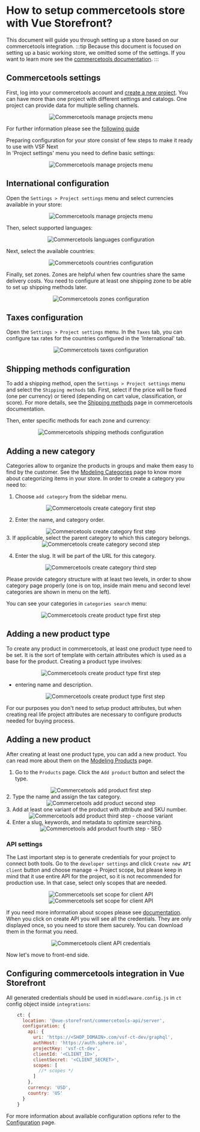 # How to setup commercetools store with Vue Storefront?

This document will guide you through setting up a store based on our commercetools integration.
:::tip
Because this document is focused on setting up a basic working store, we omitted some of the settings. If you want to learn more see the [commercetools documentation](https://docs.commercetools.com/merchant-center/).
:::

## Commercetools settings

First, log into your commercetools account and [create a new project](https://docs.commercetools.com/merchant-center/projects#creating-a-project). You can have more than one project with different settings and catalogs. One project can provide data for multiple selling channels.

<center>
  <img src="../images/setup-store/project-settings-sidebar.png" alt="Commercetools manage projects menu" />
</center>

For further information please see the [following guide](https://docs.commercetools.com/merchant-center/projects#creating-a-project)

Preparing configuration for your store consist of few steps to make it ready to use with VSF Next  
In 'Project settings' menu you need to define basic settings:
<center>
  <img src="../images/setup-store/currencies.png" alt="Commercetools manage projects menu" />
</center>

##  International configuration

Open the `Settings > Project settings` menu and select currencies available in your store:

<center>
  <img src="../images/setup-store/currencies.png" alt="Commercetools manage projects menu" />
</center>

Then, select supported languages:

<center>
  <img src="../images/setup-store/languages.png" alt="Commercetools languages configuration" />
</center>

Next, select the available countries:

<center>
  <img src="../images/setup-store/countries.png" alt="Commercetools countries configuration" />
</center>

Finally, set zones. Zones are helpful when few countries share the same delivery costs. You need to configure at least one shipping zone to be able to set up shipping methods later.

<center>
  <img src="../images/setup-store/zones.png" alt="Commercetools zones configuration" />
</center>

## Taxes configuration

Open the `Settings > Project settings` menu. In the `Taxes` tab, you can configure tax rates for the countries configured in the 'International' tab.

<center>
  <img src="../images/setup-store/taxes.png" alt="Commercetools taxes configuration" />
</center>

## Shipping methods configuration

To add a shipping method, open the `Settings > Project settings` menu and select the `Shipping methods` tab. First, select if the price will be fixed (one per currency) or tiered (depending on cart value, classification, or score). For more details, see the [Shipping methods](https://docs.commercetools.com/merchant-center/project-settings#shipping-methods) page in commercetools documentation.

Then, enter specific methods for each zone and currency:

<center>
  <img src="../images/setup-store/shipping-methods_1.png" alt="Commercetools shipping methods configuration" />
</center>

## Adding a new category

Categories allow to organize the products in groups and make them easy to find by the customer. See the [Modeling Categories](https://docs.commercetools.com/tutorials/product-modeling/categories) page to know more about categorizing items in your store.
In order to create a category you need to:

1. Choose `add category` from the sidebar menu. 
  <center>
    <img src="../images/setup-store/categories-sidebar.png" alt="Commercetools create category first step" />
  </center>

2. Enter the name, and category order.
  <center>
    <img src="../images/setup-store/create-category-0.png" alt="Commercetools create category first step" />
  </center>
3. If applicable, select the parent category to which this category belongs.
  <center>
    <img src="../images/setup-store/create-category-1.png" alt="Commercetools create category second step" />
  </center>

4. Enter the slug. It will be part of the URL for this category.
  <center>
    <img src="../images/setup-store/create-category-2.png" alt="Commercetools create category third step" />
  </center>

Please provide category structure with at least two levels, in order to show category page properly (one is on top, inside main menu and second level categories are shown in menu on the left).

You can see your categories in `categories search` menu:
  <center>
    <img src="../images/setup-store/categories-search.png" alt="Commercetools create product type first step" />
  </center>

## Adding a new product type

To create any product in commercetools, at least one product type need to be set. It is the sort of template with certain attributes which is used as a base for the product.
Creating a product type involves:

  <center>
    <img src="../images/setup-store/project-settings-sidebar.png" alt="Commercetools create product type first step" />
  </center>

- entering name and description.

  <center>
    <img src="../images/setup-store/product-type-1.png" alt="Commercetools create product type first step" />
  </center>

For our purposes you don't need to setup product attributes, but when creating real life project attributes are necessary to configure products needed for buying process.  

<!-- - and in folowing step clicking on 'add attribute' and filling name, label, constraints, and type
  <center>
    <img src="../images/setup-store/product-type-2.png" alt="Commercetools create product type first step" />
  </center> -->

## Adding a new product

After creating at least one product type, you can add a new product. You can read more about them on the [Modeling Products](https://docs.commercetools.com/tutorials/product-modeling/products) page.

1. Go to the `Products` page. Click the `Add product` button and select the type.
  <center>
    <img src="../images/setup-store/add-product-1.png" alt="Commercetools add product first step" />
  </center>
2. Type the name and assign the tax category.
  <center>
    <img src="../images/setup-store/add-product-2.png" alt="Commercetools add product second step" />
  </center>
3. Add at least one variant of the product with attribute and SKU number.
  <center>
    <img src="../images/setup-store/variant.png" alt="Commercetools add product third step - choose variant" />
  </center>
4. Enter a slug, keywords, and metadata to optimize searching.
  <center>
    <img src="../images/setup-store/add-product-3.png" alt="Commercetools add product fourth step - SEO" />
  </center>

### API settings

The Last important step is to generate credentials for your project to connect both tools.
Go to the `developer settings` and click `Create new API client` button and choose manage -> Project scope, but please keep in mind that it use entire API for the project, so it is not recommended for production use. In that case, select only scopes that are needed.
<center>
  <img src="../images/setup-store/project-settings-sidebar.png" alt="Commercetools set scope for client API" />
</center>


<center>
  <img src="../images/setup-store/api-client-1.png" alt="Commercetools set scope for client API" />
</center>


If you need more information about scopes please see [documentation](https://docs.commercetools.com/api/scopes).
When you click on create API you will see all the credentials. They are only displayed once, so you need to store them sacurely. You can download them in the format you need.

<center>
  <img src="../images/setup-store/api-client-2.png" alt="Commercetools client API credentials" />
</center>

Now let's move to front-end side.

## Configuring commercetools integration in Vue Storefront

All generated credentials should be used in `middleware.config.js` in `ct` config object inside `integrations`:

```js
    ct: {
      location: '@vue-storefront/commercetools-api/server',
      configuration: {
        api: {
          uri: 'https://<SHOP_DOMAIN>.com/vsf-ct-dev/graphql',
          authHost: 'https://auth.sphere.io',
          projectKey: 'vsf-ct-dev',
          clientId: '<CLIENT_ID>',
          clientSecret: '<CLIENT_SECRET>',
          scopes: [
            //* scopes */
          ]
        },
        currency: 'USD',
        country: 'US'
      }
    }
```

For more information about available configuration options refer to the [Configuration](./configuration.md) page.